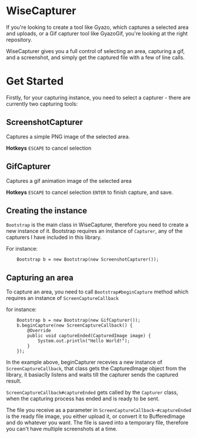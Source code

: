 WiseCapturer
============

If you're looking to create a tool like Gyazo, which captures a selected area and uploads, or a Gif capturer tool like GyazoGif, you're looking at the right repository.

WiseCapturer gives you a full control of selecting an area, capturing a gif, and a screenshot, and simply get the captured file with a few of line calls.


Get Started
===========

Firstly, for your capturing instance, you need to select a capturer - there are currently two capturing tools:


ScreenshotCapturer
------------------

Captures a simple PNG image of the selected area.

**Hotkeys**
`ESCAPE` to cancel selection

GifCapturer 
-----------
Captures a gif animation image of the selected area

**Hotkeys** 
`ESCAPE` to cancel selection
`ENTER` to finish capture, and save.


Creating the instance
---------------------

`Bootstrap` is the main class in WiseCapturer, therefore you need to create a new instance of it.
Bootstrap requires an instance of `Capturer`, any of the capturers I have included in this library.

For instance:

		Bootstrap b = new Bootstrap(new ScreenshotCapturer());

Capturing an area
-----------------

To capture an area, you need to call `Bootstrap#beginCapture` method which requires an instance of `ScreenCaptureCallback`

for instance:

		Bootstrap b = new Bootstrap(new GifCapturer());
		b.beginCapture(new ScreenCaptureCallback() {
			@Override
			public void captureEnded(CapturedImage image) {
				System.out.println("Hello World!");
			}
		});

In the example above, beginCapturer recevies a new instance of `ScreenCaptureCallback`, that class gets the CapturedImage object from the library, it basiaclly listens and waits till the capturer sends the captured result.




`ScreenCaptureCallback#captureEnded` gets called by the `Capturer` class, when the capturing process has ended and is ready to be sent.

The file you receive as a parameter in `ScreenCaptureCallback~#captureEnded` is the ready file image, you either upload it, or convert it to BufferedImage and do whatever you want. The file is saved into a temporary file, therefore you can't have multiple screenshots at a time.
